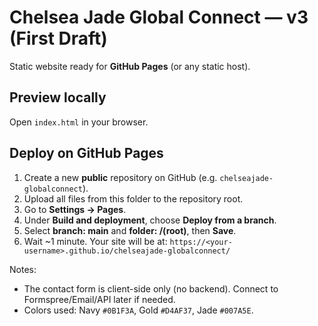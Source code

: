 # Chelsea Jade Global Connect — v3 (First Draft)

Static website ready for **GitHub Pages** (or any static host).

## Preview locally
Open `index.html` in your browser.

## Deploy on GitHub Pages
1. Create a new **public** repository on GitHub (e.g. `chelseajade-globalconnect`).
2. Upload all files from this folder to the repository root.
3. Go to **Settings → Pages**.
4. Under **Build and deployment**, choose **Deploy from a branch**.
5. Select **branch: main** and **folder: /(root)**, then **Save**.
6. Wait ~1 minute. Your site will be at:
   `https://<your-username>.github.io/chelseajade-globalconnect/`

Notes:
- The contact form is client-side only (no backend). Connect to Formspree/Email/API later if needed.
- Colors used: Navy `#0B1F3A`, Gold `#D4AF37`, Jade `#007A5E`.
